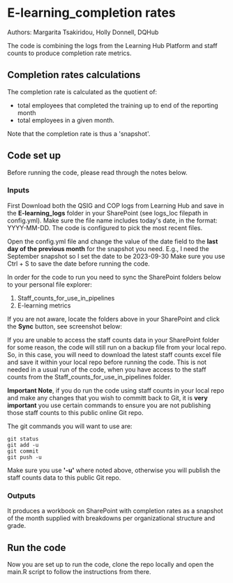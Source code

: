 # E-learning_completion rates
Authors: Margarita Tsakiridou, Holly Donnell, DQHub


The code is combining the logs from the Learning Hub Platform and staff counts
to produce completion rate metrics. 

## Completion rates calculations

The completion rate is calculated as the quotient of:

- total employees that completed the training up to end of the reporting month
- total employees in a given month.

Note that the completion rate is thus a 'snapshot'.


## Code set up
Before running the code, please read through the notes below.

### Inputs
First Download both the QSIG and COP logs from Learning Hub and save in the 
**E-learning_logs** folder in your SharePoint (see logs_loc filepath in config.yml).
Make sure the file name includes today's date, in the format: YYYY-MM-DD.
The code is configured to pick the most recent files.

Open the config.yml file and change the value of the date field to the **last day of the previous month** for the snapshot you need. 
E.g., I need the September snapshot so I set the date to be 2023-09-30
Make sure you use Ctrl + S to save the date before running the code.

In order for the code to run you need to sync the SharePoint folders below
to your personal file explorer:
1. Staff_counts_for_use_in_pipelines
2. E-learning metrics

If you are not aware, locate the folders above in your SharePoint and
click the **Sync** button, see screenshot below:



If you are unable to access the staff counts data in your SharePoint folder 
for some reason, the code will still run on a backup file from your local repo. 
So, in this case, you will need to download the latest staff counts excel file
and save it within your local repo before running the code. This is not needed
in a usual run of the code, when you have access to the staff counts from the 
Staff_counts_for_use_in_pipelines folder.

**Important Note**, if you do run the code using staff counts in your local 
repo and make any changes that you wish to committ back to Git, it is 
**very important** you use certain commands to ensure you are not publishing 
those staff counts to this public online Git repo.

The git commands you will want to use are:
```
git status
git add -u
git commit
git push -u
```
Make sure you use **'-u'** where noted above, otherwise you will publish the
staff counts data to this public Git repo.


### Outputs
It produces a workbook on SharePoint with completion rates as a snapshot
of the month supplied with breakdowns per organizational structure and grade.


## Run the code

Now you are set up to run the code, clone the repo locally and open 
the main.R script to follow the instructions from there.

